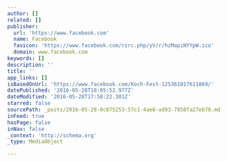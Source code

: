 ```yaml
---
author: []
related: []
publisher:
  url: 'https://www.facebook.com'
  name: Facebook
  favicon: 'https://www.facebook.com/rsrc.php/yV/r/hzMapiNYYpW.ico'
  domain: www.facebook.com
keywords: []
description: ''
title: ''
app_links: []
isBasedOnUrl: 'https://www.facebook.com/Koch-Fest-125361017611869/'
datePublished: '2016-05-28T18:05:52.977Z'
dateModified: '2016-05-28T17:58:22.301Z'
starred: false
sourcePath: _posts/2016-05-28-0c875253-57c1-4ae8-ad93-7858fa27eb78.md
inFeed: true
hasPage: false
inNav: false
_context: 'http://schema.org'
_type: MediaObject

---
```

